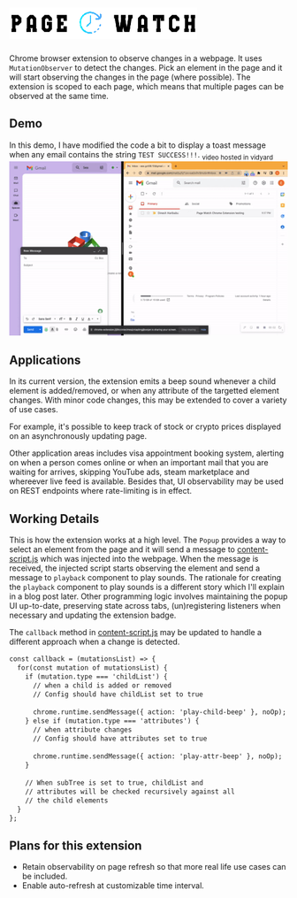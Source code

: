 # ![Page Watch logo](./src/assets/images/page-watch-logo.png)
Chrome browser extension to observe changes in a webpage. It uses `MutationObserver` to detect the changes. Pick an element in the page and it will start observing the changes in the page (where possible). The extension is scoped to each page, which means that multiple pages can be observed at the same time.

## Demo
In this demo, I have modified the code a bit to display a toast message when any email contains the string `TEST SUCCESS!!!`.
<sub>video hosted in vidyard</sub>
[![Extension working video](./src/assets/images/thumbnail.gif)](https://share.vidyard.com/watch/UyrwZmorxBPkmxWfQee2By?)

## Applications
In its current version, the extension emits a beep sound whenever a child element is added/removed, or when any attribute of the targetted element changes. With minor code changes, this may be extended to cover a variety of use cases.

For example, it's possible to keep track of stock or crypto prices displayed on an asynchronously updating page.

Other application areas includes visa appointment booking system, alerting on when a person comes online or when an important mail that you are waiting for arrives, skipping YouTube ads, steam marketplace and whereever live feed is available. Besides that, UI observability may be used on REST endpoints where rate-limiting is in effect.

## Working Details
This is how the extension works at a high level. The `Popup` provides a way to select an element from the page and it will send a message to [content-script.js](./src/inject/content-script.js) which was injected into the webpage. When the message is received, the injected script starts observing the element and send a message to `playback` component to play sounds. The rationale for creating the `playback` component to play sounds is a different story which I'll explain in a blog post later. Other programming logic involves maintaining the popup UI up-to-date, preserving state across tabs, (un)registering listeners when necessary and updating the extension badge.

The `callback` method in [content-script.js](./src/inject/content-script.js) may be updated to handle a different approach when a change is detected.

```
const callback = (mutationsList) => {
  for(const mutation of mutationsList) {
    if (mutation.type === 'childList') {
      // when a child is added or removed
      // Config should have childList set to true

      chrome.runtime.sendMessage({ action: 'play-child-beep' }, noOp);
    } else if (mutation.type === 'attributes') { 
      // when attribute changes
      // Config should have attributes set to true

      chrome.runtime.sendMessage({ action: 'play-attr-beep' }, noOp);
    }

    // When subTree is set to true, childList and 
    // attributes will be checked recursively against all 
    // the child elements
  }
};
```

## Plans for this extension
- Retain observability on page refresh so that more real life use cases can be included.
- Enable auto-refresh at customizable time interval.
